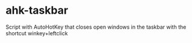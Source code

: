 # ahk-taskbar
Script with AutoHotKey that closes open windows in the taskbar with the shortcut winkey+leftclick
